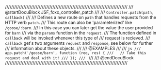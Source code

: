 ////////////////////////////////////////////////////////////////////////////////
/// @startDocuBlock JSF_foxx_controller_patch
///
/// `Controller.patch(path, callback)`
///
/// Defines a new route on `path` that handles requests from the HTTP verb `patch`.
/// This route can also be 'parameterized' like `/goose/:barn`.
/// In this case you can later get the value the user provided for `barn`
/// via the `params` function in the `request`.
/// The function defined in `callback` will be invoked whenever this type of
/// request is recieved.
/// `callback` get's two arguments `request` and `response`, see below for further
/// information about these objects.
///
/// @EXAMPLES
///
/// ```js
/// app.patch('/goose/barn', function (req, res) {
///   // Take this request and deal with it!
/// });
/// ```
///
/// @endDocuBlock
////////////////////////////////////////////////////////////////////////////////